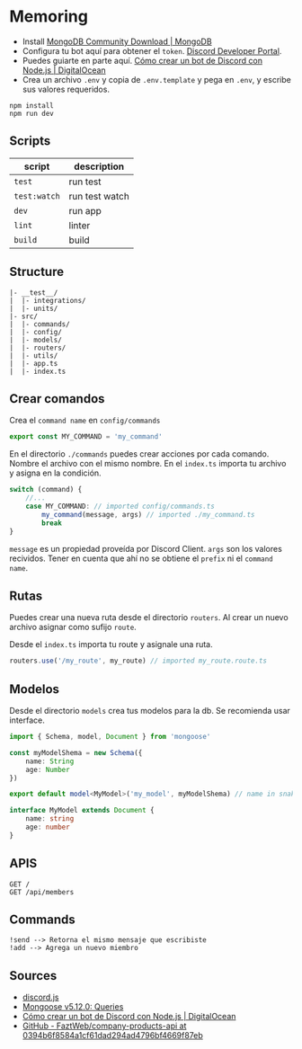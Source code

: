 Memoring
=========

* Install [MongoDB Community Download \| MongoDB](https://www.mongodb.com/try/download/community)
* Configura tu bot aquí para obtener el `token`. [Discord Developer Portal](https://discord.com/developers/applications/).
* Puedes guiarte en parte aquí. [Cómo crear un bot de Discord con Node.js \| DigitalOcean](https://www.digitalocean.com/community/tutorials/how-to-build-a-discord-bot-with-node-js-es)
* Crea un archivo `.env` y copia de `.env.template` y pega en `.env`, y escribe sus valores requeridos.

```
npm install
npm run dev
```

## Scripts

| script |  description  |
|--------|---------------|
| `test`   | run test |
| `test:watch`   | run test watch |
| `dev`   | run app |
| `lint`  | linter |
| `build`  | build |

## Structure

```
|- __test__/
|  |- integrations/
|  |- units/
|- src/
|  |- commands/
|  |- config/
|  |- models/
|  |- routers/
|  |- utils/
|  |- app.ts
|  |- index.ts
```

## Crear comandos

Crea el `command name` en `config/commands`
```ts
export const MY_COMMAND = 'my_command'
```
En el directorio `./commands` puedes crear acciones por cada comando. Nombre el archivo con el mismo nombre.
En el `index.ts` importa tu archivo y asigna en la condición.

```ts
switch (command) {
    //...
    case MY_COMMAND: // imported config/commands.ts
        my_command(message, args) // imported ./my_command.ts
        break
}
```

`message` es un propiedad proveída por Discord Client.
`args` son los valores recividos. Tener en cuenta que ahí no se obtiene el `prefix` ni el `command name`.

## Rutas

Puedes crear una nueva ruta desde el directorio `routers`. Al crear un nuevo archivo asignar como sufijo `route`.

Desde el `index.ts` importa tu route y asignale una ruta.
```ts
routers.use('/my_route', my_route) // imported my_route.route.ts
```

## Modelos

Desde el directorio `models` crea tus modelos para la db. Se recomienda usar interface.

```ts
import { Schema, model, Document } from 'mongoose'

const myModelShema = new Schema({
    name: String
    age: Number
})

export default model<MyModel>('my_model', myModelShema) // name in snake case

interface MyModel extends Document {
    name: string
    age: number
}
```

## APIS

```
GET /
GET /api/members
```

## Commands
```
!send --> Retorna el mismo mensaje que escribiste
!add --> Agrega un nuevo miembro
```

## Sources

* [discord.js](https://discord.js.org/#/docs/main/stable/examples/embed)
* [Mongoose v5.12.0: Queries](https://mongoosejs.com/docs/queries.html)
* [Cómo crear un bot de Discord con Node.js \| DigitalOcean](https://www.digitalocean.com/community/tutorials/how-to-build-a-discord-bot-with-node-js-es)
* [GitHub - FaztWeb/company-products-api at 0394b6f8584a1cf61dad294ad4796bf4669f87eb](https://github.com/FaztWeb/company-products-api/tree/0394b6f8584a1cf61dad294ad4796bf4669f87eb)